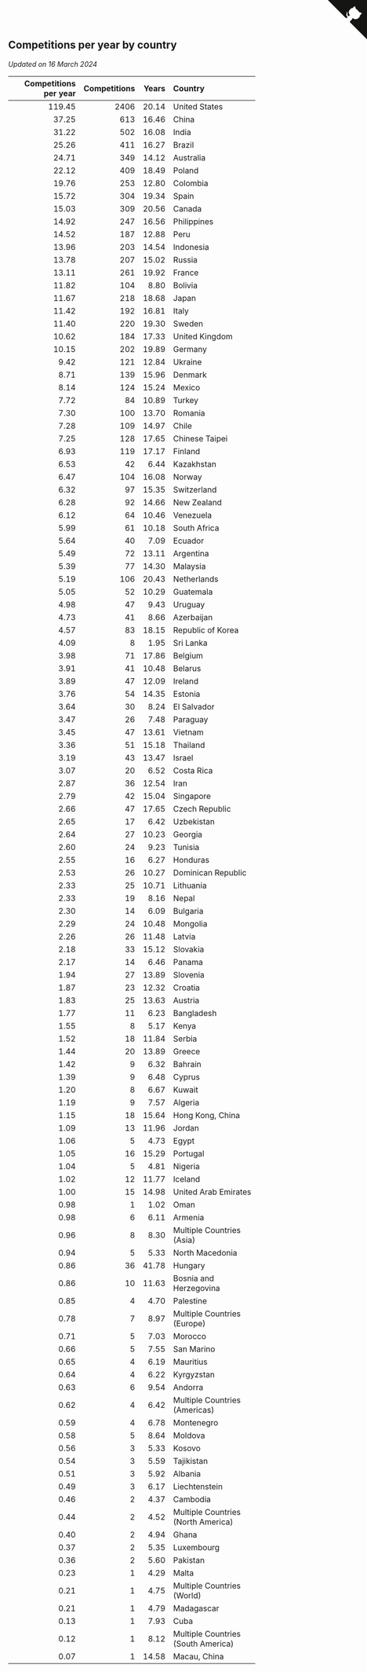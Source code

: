 ## Competitions per year by country

*Updated on 16 March 2024*

| Competitions per year | Competitions | Years | Country |
| ---: | ---: | ---: | :--- |
| 119.45 | 2406 | 20.14 | United States |
| 37.25 | 613 | 16.46 | China |
| 31.22 | 502 | 16.08 | India |
| 25.26 | 411 | 16.27 | Brazil |
| 24.71 | 349 | 14.12 | Australia |
| 22.12 | 409 | 18.49 | Poland |
| 19.76 | 253 | 12.80 | Colombia |
| 15.72 | 304 | 19.34 | Spain |
| 15.03 | 309 | 20.56 | Canada |
| 14.92 | 247 | 16.56 | Philippines |
| 14.52 | 187 | 12.88 | Peru |
| 13.96 | 203 | 14.54 | Indonesia |
| 13.78 | 207 | 15.02 | Russia |
| 13.11 | 261 | 19.92 | France |
| 11.82 | 104 | 8.80 | Bolivia |
| 11.67 | 218 | 18.68 | Japan |
| 11.42 | 192 | 16.81 | Italy |
| 11.40 | 220 | 19.30 | Sweden |
| 10.62 | 184 | 17.33 | United Kingdom |
| 10.15 | 202 | 19.89 | Germany |
| 9.42 | 121 | 12.84 | Ukraine |
| 8.71 | 139 | 15.96 | Denmark |
| 8.14 | 124 | 15.24 | Mexico |
| 7.72 | 84 | 10.89 | Turkey |
| 7.30 | 100 | 13.70 | Romania |
| 7.28 | 109 | 14.97 | Chile |
| 7.25 | 128 | 17.65 | Chinese Taipei |
| 6.93 | 119 | 17.17 | Finland |
| 6.53 | 42 | 6.44 | Kazakhstan |
| 6.47 | 104 | 16.08 | Norway |
| 6.32 | 97 | 15.35 | Switzerland |
| 6.28 | 92 | 14.66 | New Zealand |
| 6.12 | 64 | 10.46 | Venezuela |
| 5.99 | 61 | 10.18 | South Africa |
| 5.64 | 40 | 7.09 | Ecuador |
| 5.49 | 72 | 13.11 | Argentina |
| 5.39 | 77 | 14.30 | Malaysia |
| 5.19 | 106 | 20.43 | Netherlands |
| 5.05 | 52 | 10.29 | Guatemala |
| 4.98 | 47 | 9.43 | Uruguay |
| 4.73 | 41 | 8.66 | Azerbaijan |
| 4.57 | 83 | 18.15 | Republic of Korea |
| 4.09 | 8 | 1.95 | Sri Lanka |
| 3.98 | 71 | 17.86 | Belgium |
| 3.91 | 41 | 10.48 | Belarus |
| 3.89 | 47 | 12.09 | Ireland |
| 3.76 | 54 | 14.35 | Estonia |
| 3.64 | 30 | 8.24 | El Salvador |
| 3.47 | 26 | 7.48 | Paraguay |
| 3.45 | 47 | 13.61 | Vietnam |
| 3.36 | 51 | 15.18 | Thailand |
| 3.19 | 43 | 13.47 | Israel |
| 3.07 | 20 | 6.52 | Costa Rica |
| 2.87 | 36 | 12.54 | Iran |
| 2.79 | 42 | 15.04 | Singapore |
| 2.66 | 47 | 17.65 | Czech Republic |
| 2.65 | 17 | 6.42 | Uzbekistan |
| 2.64 | 27 | 10.23 | Georgia |
| 2.60 | 24 | 9.23 | Tunisia |
| 2.55 | 16 | 6.27 | Honduras |
| 2.53 | 26 | 10.27 | Dominican Republic |
| 2.33 | 25 | 10.71 | Lithuania |
| 2.33 | 19 | 8.16 | Nepal |
| 2.30 | 14 | 6.09 | Bulgaria |
| 2.29 | 24 | 10.48 | Mongolia |
| 2.26 | 26 | 11.48 | Latvia |
| 2.18 | 33 | 15.12 | Slovakia |
| 2.17 | 14 | 6.46 | Panama |
| 1.94 | 27 | 13.89 | Slovenia |
| 1.87 | 23 | 12.32 | Croatia |
| 1.83 | 25 | 13.63 | Austria |
| 1.77 | 11 | 6.23 | Bangladesh |
| 1.55 | 8 | 5.17 | Kenya |
| 1.52 | 18 | 11.84 | Serbia |
| 1.44 | 20 | 13.89 | Greece |
| 1.42 | 9 | 6.32 | Bahrain |
| 1.39 | 9 | 6.48 | Cyprus |
| 1.20 | 8 | 6.67 | Kuwait |
| 1.19 | 9 | 7.57 | Algeria |
| 1.15 | 18 | 15.64 | Hong Kong, China |
| 1.09 | 13 | 11.96 | Jordan |
| 1.06 | 5 | 4.73 | Egypt |
| 1.05 | 16 | 15.29 | Portugal |
| 1.04 | 5 | 4.81 | Nigeria |
| 1.02 | 12 | 11.77 | Iceland |
| 1.00 | 15 | 14.98 | United Arab Emirates |
| 0.98 | 1 | 1.02 | Oman |
| 0.98 | 6 | 6.11 | Armenia |
| 0.96 | 8 | 8.30 | Multiple Countries (Asia) |
| 0.94 | 5 | 5.33 | North Macedonia |
| 0.86 | 36 | 41.78 | Hungary |
| 0.86 | 10 | 11.63 | Bosnia and Herzegovina |
| 0.85 | 4 | 4.70 | Palestine |
| 0.78 | 7 | 8.97 | Multiple Countries (Europe) |
| 0.71 | 5 | 7.03 | Morocco |
| 0.66 | 5 | 7.55 | San Marino |
| 0.65 | 4 | 6.19 | Mauritius |
| 0.64 | 4 | 6.22 | Kyrgyzstan |
| 0.63 | 6 | 9.54 | Andorra |
| 0.62 | 4 | 6.42 | Multiple Countries (Americas) |
| 0.59 | 4 | 6.78 | Montenegro |
| 0.58 | 5 | 8.64 | Moldova |
| 0.56 | 3 | 5.33 | Kosovo |
| 0.54 | 3 | 5.59 | Tajikistan |
| 0.51 | 3 | 5.92 | Albania |
| 0.49 | 3 | 6.17 | Liechtenstein |
| 0.46 | 2 | 4.37 | Cambodia |
| 0.44 | 2 | 4.52 | Multiple Countries (North America) |
| 0.40 | 2 | 4.94 | Ghana |
| 0.37 | 2 | 5.35 | Luxembourg |
| 0.36 | 2 | 5.60 | Pakistan |
| 0.23 | 1 | 4.29 | Malta |
| 0.21 | 1 | 4.75 | Multiple Countries (World) |
| 0.21 | 1 | 4.79 | Madagascar |
| 0.13 | 1 | 7.93 | Cuba |
| 0.12 | 1 | 8.12 | Multiple Countries (South America) |
| 0.07 | 1 | 14.58 | Macau, China |


<a href="https://github.com/jonatanklosko/wca_statistics" class="github-corner" aria-label="View source on Github"><svg width="80" height="80" viewBox="0 0 250 250" style="fill:#151513; color:#fff; position: absolute; top: 0; border: 0; right: 0;" aria-hidden="true"><path d="M0,0 L115,115 L130,115 L142,142 L250,250 L250,0 Z"></path><path d="M128.3,109.0 C113.8,99.7 119.0,89.6 119.0,89.6 C122.0,82.7 120.5,78.6 120.5,78.6 C119.2,72.0 123.4,76.3 123.4,76.3 C127.3,80.9 125.5,87.3 125.5,87.3 C122.9,97.6 130.6,101.9 134.4,103.2" fill="currentColor" style="transform-origin: 130px 106px;" class="octo-arm"></path><path d="M115.0,115.0 C114.9,115.1 118.7,116.5 119.8,115.4 L133.7,101.6 C136.9,99.2 139.9,98.4 142.2,98.6 C133.8,88.0 127.5,74.4 143.8,58.0 C148.5,53.4 154.0,51.2 159.7,51.0 C160.3,49.4 163.2,43.6 171.4,40.1 C171.4,40.1 176.1,42.5 178.8,56.2 C183.1,58.6 187.2,61.8 190.9,65.4 C194.5,69.0 197.7,73.2 200.1,77.6 C213.8,80.2 216.3,84.9 216.3,84.9 C212.7,93.1 206.9,96.0 205.4,96.6 C205.1,102.4 203.0,107.8 198.3,112.5 C181.9,128.9 168.3,122.5 157.7,114.1 C157.9,116.9 156.7,120.9 152.7,124.9 L141.0,136.5 C139.8,137.7 141.6,141.9 141.8,141.8 Z" fill="currentColor" class="octo-body"></path></svg></a><style>.github-corner:hover .octo-arm{animation:octocat-wave 560ms ease-in-out}@keyframes octocat-wave{0%,100%{transform:rotate(0)}20%,60%{transform:rotate(-25deg)}40%,80%{transform:rotate(10deg)}}@media (max-width:500px){.github-corner:hover .octo-arm{animation:none}.github-corner .octo-arm{animation:octocat-wave 560ms ease-in-out}}</style>
